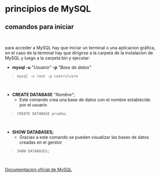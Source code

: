 # principios de MySQL

## comandos para iniciar

<br>

para acceder a MySQL hay que iniciar un terminal o una aplicacion gráfica, en el caso de la terminal hay que dirigirse a la carpeta de la instalacion de MySQL y luego a la carpeta bin y ejecutar:

* **mysql -u** *"Usuario"* **-p** *"Base de datos"*
 
> `mysql -u root -p controlcore`

<br>

* **CREATE DATABASE** *"Nombre"*;
    * Este comando crea una base de datos con el nombre establecido por el usuario
> `CREATE DATABASE prueba;`

<br>

* **SHOW DATABASES;**
    * Gracias a este comando se pueden visualizar las bases de datos creadas en el gerstor
> `SHOW DATABASES;`

<br>

[Documentacion oficial de MySQL](https://dev.mysql.com/doc/)